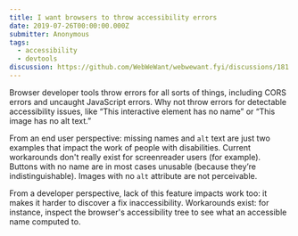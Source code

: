```yaml
---
title: I want browsers to throw accessibility errors
date: 2019-07-26T00:00:00.000Z
submitter: Anonymous
tags:
  - accessibility
  - devtools
discussion: https://github.com/WebWeWant/webwewant.fyi/discussions/181
---
```


Browser developer tools throw errors for all sorts of things, including CORS errors and uncaught JavaScript errors. Why not throw errors for detectable accessibility issues, like “This interactive element has no name” or “This image has no alt text.”

From an end user perspective: missing names and `alt` text are just two examples that impact the work of people with disabilities. Current workarounds don't really exist for screenreader users (for example). Buttons with no name are in most cases unusable (because they’re indistinguishable). Images with no `alt` attribute are not perceivable.

From a developer perspective, lack of this feature impacts work too: it makes it harder to discover a fix inaccessibility. Workarounds exist: for instance, inspect the browser's accessibility tree to see what an accessible name computed to.
